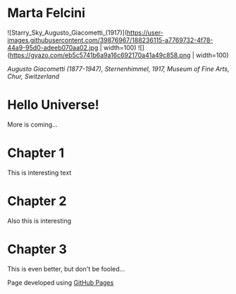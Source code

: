 # Marta Felcini
![Starry_Sky_Augusto_Giacometti_(1917)](https://user-images.githubusercontent.com/39876967/188236115-a7769732-4f78-44a9-95d0-adeeb070aa02.jpg | width=100)
![](https://gyazo.com/eb5c5741b6a9a16c692170a41a49c858.png | width=100)

*Augusto Giacometti (1877-1947), Sternenhimmel, 1917, Museum of Fine Arts, Chur, Switzerland​​*

# Hello Universe!
More is coming...
# Chapter 1
This is interesting text
# Chapter 2
Also this is interesting
# Chapter 3
This is even better, but don't be fooled...


Page developed using <a href="https://docs.github.com/en/pages/getting-started-with-github-pages/about-github-pages">GitHub Pages</a>
